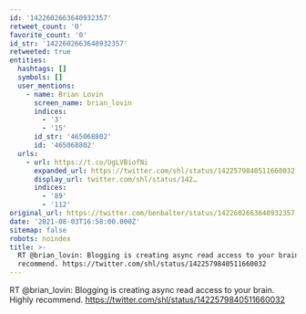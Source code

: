 ```yaml
---
id: '1422602663640932357'
retweet_count: '0'
favorite_count: '0'
id_str: '1422602663640932357'
retweeted: true
entities:
  hashtags: []
  symbols: []
  user_mentions:
    - name: Brian Lovin
      screen_name: brian_lovin
      indices:
        - '3'
        - '15'
      id_str: '465068802'
      id: '465068802'
  urls:
    - url: https://t.co/UgLVBiofNi
      expanded_url: https://twitter.com/shl/status/1422579840511660032
      display_url: twitter.com/shl/status/142…
      indices:
        - '89'
        - '112'
original_url: https://twitter.com/benbalter/status/1422602663640932357
date: '2021-08-03T16:58:00.000Z'
sitemap: false
robots: noindex
title: >-
  RT @brian_lovin: Blogging is creating async read access to your brain. Highly
  recommend. https://twitter.com/shl/status/1422579840511660032
---
```


RT @brian_lovin: Blogging is creating async read access to your brain. Highly recommend. https://twitter.com/shl/status/1422579840511660032